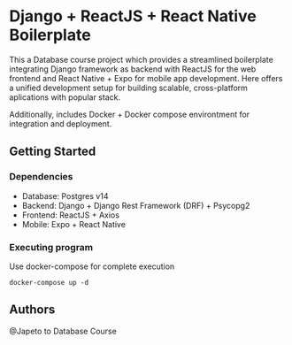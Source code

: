 # Django + ReactJS + React Native Boilerplate

This a Database course project which provides a streamlined boilerplate integrating Django framework 
as backend with ReactJS for the web frontend and React Native + Expo for mobile app development.
Here offers a unified development setup for building scalable, cross-platform aplications with 
popular stack.

Additionally, includes Docker + Docker compose environtment for integration and deployment.

## Getting Started

### Dependencies

- Database: Postgres v14
- Backend: Django +  Django Rest Framework (DRF) + Psycopg2
- Frontend: ReactJS + Axios
- Mobile: Expo + React Native

### Executing program

Use docker-compose for complete execution

```
docker-compose up -d
```

## Authors

@Japeto to Database Course



